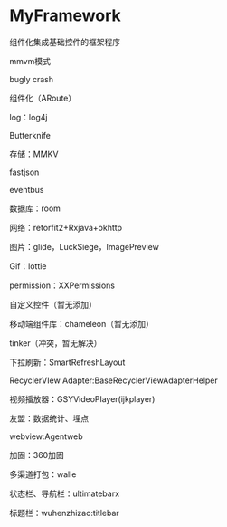 # MyFramework
组件化集成基础控件的框架程序

mmvm模式

bugly crash

组件化（ARoute）

log：log4j

Butterknife

存储：MMKV

fastjson

eventbus

数据库：room

网络：retorfit2+Rxjava+okhttp

图片：glide，LuckSiege，ImagePreview

Gif：lottie

permission：XXPermissions

自定义控件（暂无添加）

移动端组件库：chameleon（暂无添加）

tinker（冲突，暂无解决）

下拉刷新：SmartRefreshLayout

RecyclerVIew Adapter:BaseRecyclerViewAdapterHelper

视频播放器：GSYVideoPlayer(ijkplayer)

友盟：数据统计、埋点

webview:Agentweb

加固：360加固

多渠道打包：walle

状态栏、导航栏：ultimatebarx

标题栏：wuhenzhizao:titlebar